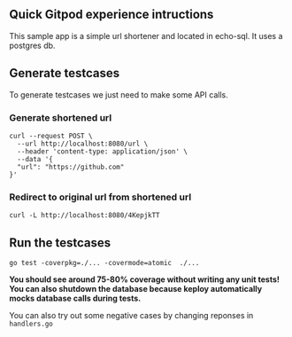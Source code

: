 ## Quick Gitpod experience intructions
This sample app is a simple url shortener and located in echo-sql. It uses a postgres db.

## Generate testcases

To generate testcases we just need to make some API calls.

### Generate shortened url

```
curl --request POST \
  --url http://localhost:8080/url \
  --header 'content-type: application/json' \
  --data '{
  "url": "https://github.com"
}'
```

### Redirect to original url from shortened url

```
curl -L http://localhost:8080/4KepjkTT
```

## Run the testcases
```
go test -coverpkg=./... -covermode=atomic  ./...
```

**You should see around 75-80% coverage without writing any unit tests! You can also shutdown the database because keploy automatically mocks database calls during tests.**

You can also try out some negative cases by changing reponses in `handlers.go`
